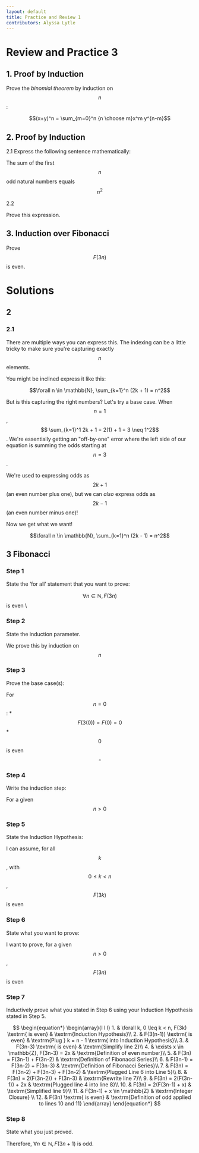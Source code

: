 ```yaml
---
layout: default
title: Practice and Review 1
contributors: Alyssa Lytle
---
```


# Review and Practice 3



## 1. Proof by Induction

Prove the *binomial theorem* by induction on $$n$$: 

$$(x+y)^n = \sum_{m=0}^n {n \choose m}x^m y^{n-m}$$

## 2. Proof by Induction

2.1 Express the following sentence mathematically: 

The sum of the first $$n$$ odd natural numbers equals $$n^2$$

2.2

Prove this expression.

## 3. Induction over Fibonacci

Prove $$F(3n)$$ is even.

# Solutions

## 2

### 2.1 

There are multiple ways you can express this. The indexing can be a little tricky to make sure you're capturing exactly $$n$$ elements.

You might be inclined express it like this: 

$$\forall n \in \mathbb{N}, \sum_{k=1}^n (2k + 1) = n^2$$

But is this capturing the right numbers? Let's try a base case. When $$n = 1$$, $$ \sum_{k=1}^1 2k + 1 = 2(1) + 1 = 3 \neq 1^2$$. We're essentially getting an "off-by-one" error where the left side of our equation is summing the odds starting at $$n=3$$. 

We're used to expressing odds as $$2k+1$$ (an even number plus one), but we can *also* express odds as $$2k-1$$ (an even number minus one)!

Now we get what we want!

$$\forall n \in \mathbb{N}, \sum_{k=1}^n (2k - 1) = n^2$$

## 3 Fibonacci


### Step 1
State the ‘for all’ statement that you want to prove:


$$\forall n \in \mathbb{N}, F(3n)$$ is even \\


### Step 2
State the induction parameter.

We prove this by induction on $$n$$


### Step 3
Prove the base case(s): 


For $$n=0$$:
    * $$F(3(0)) = F(0) = 0$$
    * $$0$$ is even $$\square$$




### Step 4
Write the induction step:


For a given $$n > 0$$



### Step 5
State the Induction Hypothesis:



I can assume, for all $$k$$, with $$0 \leq k < n$$, $$F(3k)$$ is even



### Step 6
State what you want to prove:



I want to prove, for a given $$n>0$$, $$F(3n)$$ is even



### Step 7

Inductively prove what you stated in Step 6 using your Induction Hypothesis stated in Step 5.

$$
\begin{equation*}
    \begin{array}{l l l}
    1. & \forall k, 0 \leq k < n, F(3k) \textrm{ is even} & \textrm{Induction Hypothesis}\\
    2. & F(3(n-1)) \textrm{ is even} & \textrm{Plug } k = n - 1 \textrm{ into Induction Hypothesis}\\
    3. & F(3n-3) \textrm{ is even} & \textrm{Simplify line 2}\\
    4. & \exists x \in \mathbb{Z}, F(3n-3) = 2x & \textrm{Definition of even number}\\
    5. & F(3n) = F(3n-1) + F(3n-2) & \textrm{Definition of Fibonacci Series}\\
    6. & F(3n-1) = F(3n-2) + F(3n-3) & \textrm{Definition of Fibonacci Series}\\
    7. & F(3n) = F(3n-2) + F(3n-3) + F(3n-2) & \textrm{Plugged Line 6 into Line 5}\\
    8. & F(3n) = 2(F(3n-2)) + F(3n-3) & \textrm{Rewrite line 7}\\
    9. &  F(3n) = 2(F(3n-1)) + 2x & \textrm{Plugged line 4 into line 8}\\
    10. & F(3n) = 2(F(3n-1) + x) & \textrm{Simplified line 9}\\
    11. & F(3n-1) + x \in \mathbb{Z} & \textrm{Integer Closure} \\
    12. & F(3n) \textrm{ is even} & \textrm{Definition of odd applied to lines 10 and 11}
    \end{array}
    \end{equation*}
$$


### Step 8
State what you just proved.



Therefore, $\forall n \in \mathbb{N}, F(3n+1)$ is odd. 

